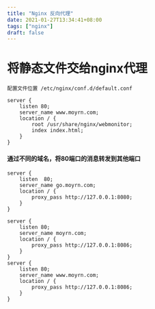 ```yaml
---
title: "Nginx 反向代理"
date: 2021-01-27T13:34:41+08:00
tags: ["nginx"]
draft: false
---
```


# 将静态文件交给nginx代理

    配置文件位置 /etc/nginx/conf.d/default.conf


~~~
server {
    listen 80;
    server_name www.moyrn.com;
    location / {
        root /usr/share/nginx/webmonitor;
        index index.html;
    }
}
~~~

#### 通过不同的域名，将80端口的消息转发到其他端口

~~~
server {
    listen  80;
    server_name go.moyrn.com;
    location / {
        proxy_pass http://127.0.0.1:8080;
    }
}

server {
    listen 80;
    server_name moyrn.com;
    location / {
        proxy_pass http://127.0.0.1:8086;
    }
}
server {
    listen 80;
    server_name www.moyrn.com;
    location / {
        proxy_pass http://127.0.0.1:8086;
    }
}
~~~